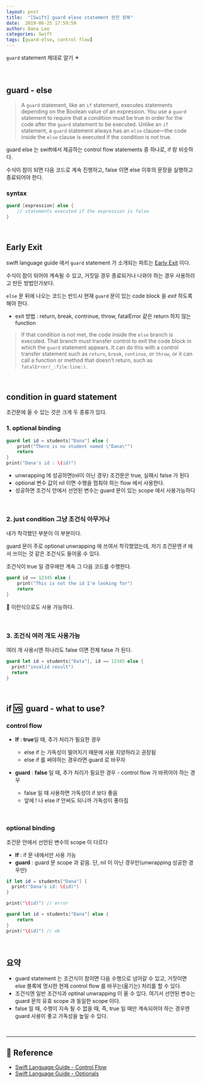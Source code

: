 ```yaml
---
layout: post
title:  "[Swift] guard elese statement 완전 정복"
date:  2019-06-25 17:59:59
author: Dana Lee
categories: Swift
tags: [guard-else, control flow]
---
```


`guard` statement 제대로 알기 :eight_pointed_black_star:

&nbsp;

## guard - else 

> A `guard` statement, like an `if` statement, executes statements depending on the Boolean value of an expression. You use a `guard` statement to require that a condition must be true in order for the code after the `guard` statement to be executed. Unlike an `if` statement, a `guard` statement always has an `else` clause—the code inside the `else` clause is executed if the condition is not true.

guard else 는 swift에서 제공하는 control flow statements 중 하나로, if 랑 비슷하다.

수식이 참이 되면 다음 코드로 계속 진행하고, false 이면 else 이후의 문장을 실행하고 종료되어야 한다.

### syntax

```swift
guard [expression] else {
	// statements executed if the expression is false 
}
```

&nbsp;

## Early Exit

swift language guide 에서 `guard` statement 가 소개되는 파트는 [Early Exit](https://docs.swift.org/swift-book/LanguageGuide/ControlFlow.html#ID525) 이다.

수식이 참이 되어야 계속될 수 있고, 거짓일 경우 종료되거나 나와야 하는 경우 사용하라고 만든 방법인가보다.

`else` 문 뒤에 나오는 코드는 반드시 현재 `guard` 문이 있는 code block 을 *exit* 하도록 해야 한다. 

- exit 방법 : return, break, contrinue, throw, fatalError 같은 return 하지 않는 function

> If that condition is not met, the code inside the `else` branch is executed. That branch must transfer control to exit the code block in which the `guard` statement appears. It can do this with a control transfer statement such as `return`, `break`, `continue`, or `throw`, or it can call a function or method that doesn’t return, such as `fatalError(_:file:line:)`.

&nbsp;

## condition in guard statement

조건문에 올 수 있는 것은 크게 두 종류가 있다.

### 1. optional binding

```swift
guard let id = students["Dana"] else {
	print("There is no student named \"Dana\"")
	return
}
print("Dana's id : \(id)")
```

- unwrapping 에 성공하면(nil이 아닌 경우) 조건문은 true, 실패시 false 가 된다
- optional 변수 값이 nil 이면 수행을 멈춰야 하는 flow 에서 사용한다.
- 성공하면 조건식 안에서 선언된 변수는 guard 문이 있는 scope 에서 사용가능하다

&nbsp;

### 2. just condition 그냥 조건식 아무거나

내가 착각했던 부분이 이 부분이다.

guard 문이 주로 optional unwrapping 에 쓰여서 착각했었는데, 저기 조건문엔 if 에서 쓰이는 것 같은 조건식도 들어올 수 있다.

조건식이 true 일 경우에만 계속 그 다음 코드를 수행한다.

```swift
guard id == 12345 else {
	print("This is not the id I'm looking for")
	return
}
```

:arrow_up_small: 이런식으로도 사용 가능하다.

&nbsp;

### 3. 조건식 여러 개도 사용가능

여러 개 사용시엔 하나라도 false 이면 전체 false 가 된다.

```swift
guard let id = students["Data"], id == 12345 else {
  print("invalid result")
  return
}
```

&nbsp;



## if  :vs: ​ guard - what to use?

### control flow

- **If** : **true**일 때, 추가 처리가 필요한 경우
  - else if 는 가독성이 떨어지기 때문에 사용 지양하라고 권장됨
  - else if 를 써야하는 경우라면 guard 로 바꾸자

- **guard** : **false** 일 때, 추가 처리가 필요한 경우 - control flow 가 바뀌어야 하는 경우
  - false 일 때 사용하면 가독성이 if 보다 좋음
  - 앞에 ! 나 else if 안써도 되니까 가독성이 좋아짐

&nbsp; 

### optional binding

조건문 안에서 선언된 변수의 scope 이 다르다

- **If** : if 문 내에서만 사용 가능
- **guard** : guard 문 scope 과 같음. 단, nil 이 아닌 경우만(unwrapping 성공한 경우만)

```swift
if let id = students["Dana"] {
  print("Dana's id: \(id)")
}

print("\(id)") // error
```

```swift
guard let id = students["Dana"] else {
	return
}
print("\(id)") // ok
```



&nbsp;

## 요약

- guard statement 는 조건식이 참이면 다음 수행으로 넘어갈 수 있고, 거짓이면 else 블록에 명시한 현재 control flow 를 바꾸는(옮기는) 처리를 할 수 있다. 
- 조건식엔 일반 조건식과 optinal unwrapping 이 올 수 있다. 여기서 선언된 변수는 guard 문의 유효 scope 과 동일한 scope 이다. 
- false 일 때, 수행이 지속 될 수 없을 때, 즉, true 일 때만 계속되어야 하는 경우엔 guard 사용이 좋고 가독성을 높일 수 있다.

&nbsp;

---

## :pushpin: Reference

- [Swift Language Guide - Control Flow](https://docs.swift.org/swift-book/LanguageGuide/ControlFlow.html#ID525)
- [Swift Language Guide - Optionals](https://docs.swift.org/swift-book/LanguageGuide/TheBasics.html#ID330)

&nbsp;